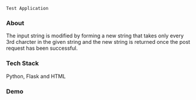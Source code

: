 `Test Application`

### About
The input string is modified by forming a new string that takes only every 3rd charcter in the given string and  the new string is returned once the post request has been successful.

### Tech Stack
Python, Flask and HTML

### Demo


